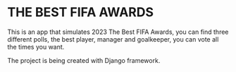 # THE BEST FIFA AWARDS

This is an app that simulates 2023 The Best FIFA Awards, you can find three different polls, the best player, manager and goalkeeper, you can vote all the times you want.

The project is being created with Django framework.